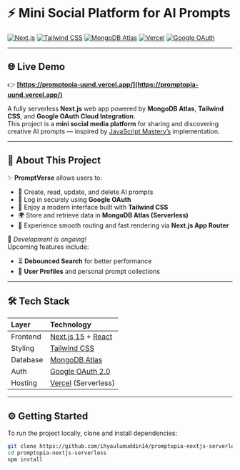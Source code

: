 # ⚡ Mini Social Platform for AI Prompts

[![Next.js](https://img.shields.io/badge/Next.js-15-black?logo=next.js)](https://nextjs.org/)
[![Tailwind CSS](https://img.shields.io/badge/Tailwind_CSS-3.4-38B2AC?logo=tailwind-css&logoColor=white)](https://tailwindcss.com/)
[![MongoDB Atlas](https://img.shields.io/badge/MongoDB-Atlas-47A248?logo=mongodb&logoColor=white)](https://www.mongodb.com/atlas)
[![Vercel](https://img.shields.io/badge/Deployed_on-Vercel-black?logo=vercel)](https://vercel.com)
[![Google OAuth](https://img.shields.io/badge/Google_OAuth-Integration-4285F4?logo=google&logoColor=white)](https://developers.google.com/identity)

---

## 🌐 Live Demo

👉 **[https://promptopia-uund.vercel.app/](https://promptopia-uund.vercel.app/)**  

A fully serverless **Next.js** web app powered by **MongoDB Atlas**, **Tailwind CSS**, and **Google OAuth Cloud Integration**.  
This project is a **mini social media platform** for sharing and discovering creative AI prompts — inspired by [JavaScript Mastery’s](https://www.youtube.com/@javascriptmastery) implementation.

---

## 🧠 About This Project

✨ **PromptVerse** allows users to:
- 📝 Create, read, update, and delete AI prompts  
- 🔐 Log in securely using **Google OAuth**  
- 🎨 Enjoy a modern interface built with **Tailwind CSS**  
- 🌍 Store and retrieve data in **MongoDB Atlas (Serverless)**  
- 🚀 Experience smooth routing and fast rendering via **Next.js App Router**  

🧩 *Development is ongoing!*  
Upcoming features include:
- ⏳ **Debounced Search** for better performance  
- 💬 **User Profiles** and personal prompt collections

---

## 🛠️ Tech Stack

| Layer | Technology |
|:------|:------------|
| Frontend | [Next.js 15](https://nextjs.org) + [React](https://react.dev) |
| Styling | [Tailwind CSS](https://tailwindcss.com) |
| Database | [MongoDB Atlas](https://www.mongodb.com/atlas) |
| Auth | [Google OAuth 2.0](https://developers.google.com/identity) |
| Hosting | [Vercel](https://vercel.com) (Serverless) |

---

## ⚙️ Getting Started

To run the project locally, clone and install dependencies:

```bash
git clone https://github.com/ihyaulumuddin14/promptopia-nextjs-serverless.git
cd promptopia-nextjs-serverless
npm install
